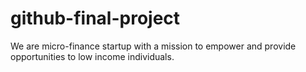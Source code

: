 # github-final-project
We are micro-finance startup with a mission to empower and provide opportunities to low income individuals.
